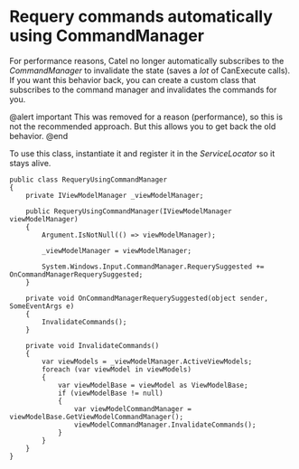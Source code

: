 # Requery commands automatically using CommandManager

For performance reasons, Catel no longer automatically subscribes to the *CommandManager* to invalidate the state (saves a *lot* of CanExecute calls). If you want this behavior back, you can create a custom class that subscribes to the command manager and invalidates the commands for you.

@alert important
This was removed for a reason (performance), so this is not the recommended approach. But this allows you to get back the old behavior.
@end

To use this class, instantiate it and register it in the *ServiceLocator* so it stays alive.

```
public class RequeryUsingCommandManager
{
    private IViewModelManager _viewModelManager;

    public RequeryUsingCommandManager(IViewModelManager viewModelManager)
    {
        Argument.IsNotNull(() => viewModelManager);

        _viewModelManager = viewModelManager;

        System.Windows.Input.CommandManager.RequerySuggested += OnCommandManagerRequerySuggested;
    }

    private void OnCommandManagerRequerySuggested(object sender, SomeEventArgs e)
    {
        InvalidateCommands();
    }

    private void InvalidateCommands()
    {
        var viewModels = _viewModelManager.ActiveViewModels;
        foreach (var viewModel in viewModels)
        {
            var viewModelBase = viewModel as ViewModelBase;
            if (viewModelBase != null)
            {
                var viewModelCommandManager = viewModelBase.GetViewModelCommandManager();
                viewModelCommandManager.InvalidateCommands();
            }
        }
    }
}
```
